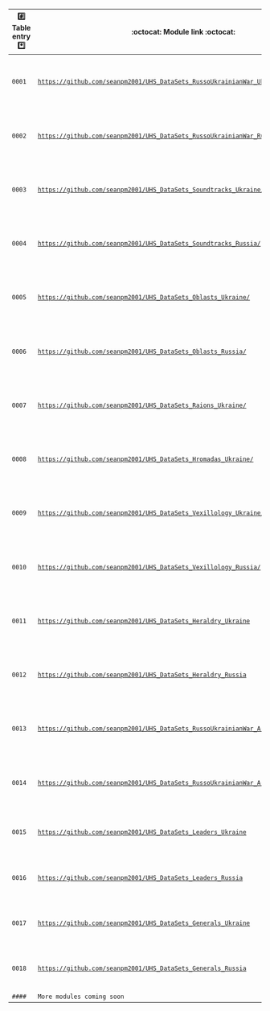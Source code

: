 | #️⃣️ Table entry *️⃣️ | :octocat: Module link :octocat: | 🌐️ Target country | 🗓️ Event 🗓️ | ℹ️ Module type ℹ️ | 🧑‍💻️ Developer(s) 👩‍💻️ | 💾️ Size 💾️ | 🟦️ Thumbnail 🟨️ | 🔵️ Icon 🟡️ |
|---|---|---|---|---|---|---|---|---|
| `0001` | [`https://github.com/seanpm2001/UHS_DataSets_RussoUkrainianWar_UkraineTerritoryMap/`](https://github.com/seanpm2001/UHS_DataSets_RussoUkrainianWar_UkraineTerritoryMap/) | 🇺🇦️ Ukraine | Russo-Ukrainian war | Geo-data | Ukraine History Simulator, seanpm2001, & UHS community | 1 Megabyte & Growing | ![/Graphics/Module/Banner/Placeholder/PNG/UHE_Module_1080pWallpaper_V1_HighCompression.png](/Graphics/Module/Banner/Placeholder/PNG/UHE_Module_1080pWallpaper_V1_HighCompression.png) | ![/Modules/ModuleIcon1.png](/Modules/ModuleIcon1.png) |
| `0002` | [`https://github.com/seanpm2001/UHS_DataSets_RussoUkrainianWar_RussiaTerritoryMap/`](https://github.com/seanpm2001/UHS_DataSets_RussoUkrainianWar_RussiaTerritoryMap/) | 🇷🇺️ Russia | Russo-Ukrainian war | Geo-data | Ukraine History Simulator, seanpm2001, & UHS community | 1 Megabyte & Growing | ![/Graphics/Module/Banner/Placeholder/PNG/UHE_Module_1080pWallpaper_V1_HighCompression.png](/Graphics/Module/Banner/Placeholder/PNG/UHE_Module_1080pWallpaper_V1_HighCompression.png) | ![/Modules/ModuleIcon1.png](/Modules/ModuleIcon1.png) |
| `0003` | [`https://github.com/seanpm2001/UHS_DataSets_Soundtracks_Ukraine/`](https://github.com/seanpm2001/UHS_DataSets_Soundtracks_Ukraine/) |  🇺🇦️ Ukraine | All eras | Media/Audio | Ukraine History Simulator, seanpm2001, & UHS community | 20 Megabytes & Growing | ![/Graphics/Module/Banner/Placeholder/PNG/UHE_Module_1080pWallpaper_V1_HighCompression.png](/Graphics/Module/Banner/Placeholder/PNG/UHE_Module_1080pWallpaper_V1_HighCompression.png) | ![/Modules/ModuleIcon1.png](/Modules/ModuleIcon1.png) |
| `0004` | [`https://github.com/seanpm2001/UHS_DataSets_Soundtracks_Russia/`](https://github.com/seanpm2001/UHS_DataSets_Soundtracks_Russia/) | 🇷🇺️ Russia | All eras | Media/Audio | Ukraine History Simulator, seanpm2001, & UHS community | 20 Megabytes & Growing | ![/Graphics/Module/Banner/Placeholder/PNG/UHE_Module_1080pWallpaper_V1_HighCompression.png](/Graphics/Module/Banner/Placeholder/PNG/UHE_Module_1080pWallpaper_V1_HighCompression.png) | ![/Modules/ModuleIcon1.png](/Modules/ModuleIcon1.png) |
| `0005` | [`https://github.com/seanpm2001/UHS_DataSets_Oblasts_Ukraine/`](https://github.com/seanpm2001/UHS_DataSets_Oblasts_Ukraine/) |   🇺🇦️ Ukraine | Modern era | Geo-data | Ukraine History Simulator, seanpm2001, & UHS community | 1 Megabyte & Growing | ![/Graphics/Module/Banner/Placeholder/PNG/UHE_Module_1080pWallpaper_V1_HighCompression.png](/Graphics/Module/Banner/Placeholder/PNG/UHE_Module_1080pWallpaper_V1_HighCompression.png) | ![/Modules/ModuleIcon1.png](/Modules/ModuleIcon1.png) |
| `0006` | [`https://github.com/seanpm2001/UHS_DataSets_Oblasts_Russia/`](https://github.com/seanpm2001/UHS_DataSets_Oblasts_Russia/) |    🇷🇺️ Russia | Modern era | Geo-data | Ukraine History Simulator, seanpm2001, & UHS community | 1 Megabyte & Growing | ![/Graphics/Module/Banner/Placeholder/PNG/UHE_Module_1080pWallpaper_V1_HighCompression.png](/Graphics/Module/Banner/Placeholder/PNG/UHE_Module_1080pWallpaper_V1_HighCompression.png) | ![/Modules/ModuleIcon1.png](/Modules/ModuleIcon1.png) |
| `0007` | [`https://github.com/seanpm2001/UHS_DataSets_Raions_Ukraine/`](https://github.com/seanpm2001/UHS_DataSets_Raions_Ukraine/) |   🇺🇦️ Ukraine | Modern era | Geo-data | Ukraine History Simulator, seanpm2001, & UHS community | 1 Megabyte & Growing | ![/Graphics/Module/Banner/Placeholder/PNG/UHE_Module_1080pWallpaper_V1_HighCompression.png](/Graphics/Module/Banner/Placeholder/PNG/UHE_Module_1080pWallpaper_V1_HighCompression.png) | ![/Modules/ModuleIcon1.png](/Modules/ModuleIcon1.png) |
| `0008` | [`https://github.com/seanpm2001/UHS_DataSets_Hromadas_Ukraine/`](https://github.com/seanpm2001/UHS_DataSets_Hromadas_Ukraine/) |  🇺🇦️ Ukraine | Modern era | Geo-data | Ukraine History Simulator, seanpm2001, & UHS community | 1 Megabytes & Growing | ![/Graphics/Module/Banner/Placeholder/PNG/UHE_Module_1080pWallpaper_V1_HighCompression.png](/Graphics/Module/Banner/Placeholder/PNG/UHE_Module_1080pWallpaper_V1_HighCompression.png) | ![/Modules/ModuleIcon1.png](/Modules/ModuleIcon1.png) |
| `0009` | [`https://github.com/seanpm2001/UHS_DataSets_Vexillology_Ukraine/`](https://github.com/seanpm2001/UHS_DataSets_Vexillology_Ukraine/) | 🇺🇦️ Ukraine | All eras | Vexillology | Ukraine History Simulator, seanpm2001, & UHS community | 3 Megabytes & Growing | ![/Graphics/Module/Banner/Placeholder/PNG/UHE_Module_1080pWallpaper_V1_HighCompression.png](/Graphics/Module/Banner/Placeholder/PNG/UHE_Module_1080pWallpaper_V1_HighCompression.png) | ![/Modules/ModuleIcon1.png](/Modules/ModuleIcon1.png) |
| `0010` | [`https://github.com/seanpm2001/UHS_DataSets_Vexillology_Russia/`](https://github.com/seanpm2001/UHS_DataSets_Vexillology_Russia/) | 🇷🇺️ Russia | All eras | Vexillology | Ukraine History Simulator, seanpm2001, & UHS community | 1 Megabyte & Growing | ![/Graphics/Module/Banner/Placeholder/PNG/UHE_Module_1080pWallpaper_V1_HighCompression.png](/Graphics/Module/Banner/Placeholder/PNG/UHE_Module_1080pWallpaper_V1_HighCompression.png) | ![/Modules/ModuleIcon1.png](/Modules/ModuleIcon1.png) |
| `0011` | [`https://github.com/seanpm2001/UHS_DataSets_Heraldry_Ukraine`](https://github.com/seanpm2001/UHS_DataSets_Heraldry_Ukraine) | 🇺🇦️ Ukraine | All eras | Heraldry | Ukraine History Simulator, seanpm2001, & UHS community | 1 Megabyte & Growing | ![/Graphics/Module/Banner/Placeholder/PNG/UHE_Module_1080pWallpaper_V1_HighCompression.png](/Graphics/Module/Banner/Placeholder/PNG/UHE_Module_1080pWallpaper_V1_HighCompression.png) | ![/Modules/ModuleIcon1.png](/Modules/ModuleIcon1.png) |
| `0012` | [`https://github.com/seanpm2001/UHS_DataSets_Heraldry_Russia`](https://github.com/seanpm2001/UHS_DataSets_Heraldry_Russia) | 🇷🇺️ Russia | All eras | Heraldry | Ukraine History Simulator, seanpm2001, & UHS community | 1 Megabyte & Growing | ![/Graphics/Module/Banner/Placeholder/PNG/UHE_Module_1080pWallpaper_V1_HighCompression.png](/Graphics/Module/Banner/Placeholder/PNG/UHE_Module_1080pWallpaper_V1_HighCompression.png) | ![/Modules/ModuleIcon1.png](/Modules/ModuleIcon1.png) |
| `0013` | [`https://github.com/seanpm2001/UHS_DataSets_RussoUkrainianWar_Armies_Ukraine`](https://github.com/seanpm2001/UHS_DataSets_RussoUkrainianWar_Armies_Ukraine/) | 🇺🇦️ Ukraine | Russo-Ukrainian War | Logistical army data | Ukraine History Simulator, seanpm2001, & UHS community | 1 Megabyte & Growing | ![/Graphics/Module/Banner/Placeholder/PNG/UHE_Module_1080pWallpaper_V1_HighCompression.png](/Graphics/Module/Banner/Placeholder/PNG/UHE_Module_1080pWallpaper_V1_HighCompression.png) | ![/Modules/ModuleIcon1.png](/Modules/ModuleIcon1.png) |
| `0014` | [`https://github.com/seanpm2001/UHS_DataSets_RussoUkrainianWar_Armies_Russia`](https://github.com/seanpm2001/UHS_DataSets_RussoUkrainianWar_Armies_Russia/) | 🇷🇺️ Russia | Russo-Ukrainian War | Logistical army data | Ukraine History Simulator, seanpm2001, & UHS community | 1 Megabyte & Growing | ![/Graphics/Module/Banner/Placeholder/PNG/UHE_Module_1080pWallpaper_V1_HighCompression.png](/Graphics/Module/Banner/Placeholder/PNG/UHE_Module_1080pWallpaper_V1_HighCompression.png) | ![/Modules/ModuleIcon1.png](/Modules/ModuleIcon1.png) |
| `0015` | [`https://github.com/seanpm2001/UHS_DataSets_Leaders_Ukraine`](https://github.com/seanpm2001/UHS_DataSets_Leaders_Ukraine) | 🇺🇦️ Ukraine | All eras | Leadership in-game | Ukraine Simulator, seanpm2001, & UHS community | 1 Megabyte & Growing | ![/Graphics/Module/Banner/Placeholder/PNG/UHE_Module_1080pWallpaper_V1_HighCompression.png](/Graphics/Module/Banner/Placeholder/PNG/UHE_Module_1080pWallpaper_V1_HighCompression.png) | ![/Modules/ModuleIcon1.png](/Modules/ModuleIcon1.png) |
| `0016` | [`https://github.com/seanpm2001/UHS_DataSets_Leaders_Russia`](https://github.com/seanpm2001/UHS_DataSets_Leaders_Russia) | 🇷🇺️ Russia | All eras | Leadership in-game | Ukraine Simulator, seanpm2001, & UHS community | 1 Megabyte & Growing | ![/Graphics/Module/Banner/Placeholder/PNG/UHE_Module_1080pWallpaper_V1_HighCompression.png](/Graphics/Module/Banner/Placeholder/PNG/UHE_Module_1080pWallpaper_V1_HighCompression.png) | ![/Modules/ModuleIcon1.png](/Modules/ModuleIcon1.png) |
| `0017` | [`https://github.com/seanpm2001/UHS_DataSets_Generals_Ukraine`](https://github.com/seanpm2001/UHS_DataSets_Generals_Ukraine) | 🇺🇦️ Ukraine | All eras | Logistical army data | Ukraine Simulator, seanpm2001, & UHS community | 1 Megabyte & Growing | ![/Graphics/Module/Banner/Placeholder/PNG/UHE_Module_1080pWallpaper_V1_HighCompression.png](/Graphics/Module/Banner/Placeholder/PNG/UHE_Module_1080pWallpaper_V1_HighCompression.png) | ![/Modules/ModuleIcon1.png](/Modules/ModuleIcon1.png) |
| `0018` | [`https://github.com/seanpm2001/UHS_DataSets_Generals_Russia`](https://github.com/seanpm2001/UHS_DataSets_Generals_Russia) | 🇷🇺️ Russia | All eras | Logistical army data | Ukraine Simulator, seanpm2001, & UHS community | 1 Megabyte & Growing | ![/Graphics/Module/Banner/Placeholder/PNG/UHE_Module_1080pWallpaper_V1_HighCompression.png](/Graphics/Module/Banner/Placeholder/PNG/UHE_Module_1080pWallpaper_V1_HighCompression.png) | ![/Modules/ModuleIcon1.png](/Modules/ModuleIcon1.png) |
| `####` |`More modules coming soon` | `NaN` | `NaN` | `NaN` | `NaN` | `NaN` | `NaN` | `NaN` |
